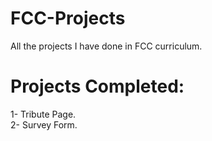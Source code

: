 # FCC-Projects
All the projects I have done in FCC curriculum.
# Projects Completed:
1- Tribute Page.  
2- Survey Form. 
